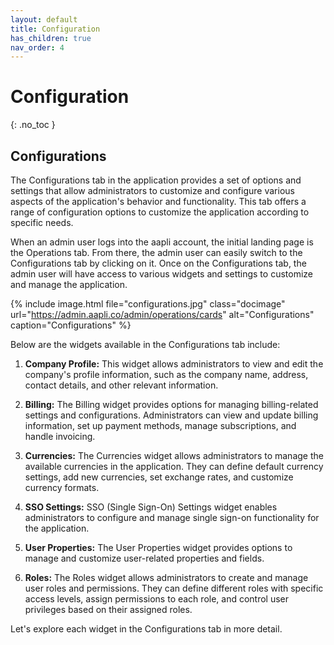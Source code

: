 ```yaml
---
layout: default
title: Configuration
has_children: true
nav_order: 4
---
```


# Configuration
{: .no_toc }
## Configurations

The Configurations tab in the application provides a set of options and settings that allow administrators to customize and configure various aspects of the application's behavior and functionality. This tab offers a range of configuration options to customize the application according to specific needs.

When an admin user logs into the aapli account, the initial landing page is the Operations tab. From there, the admin user can easily switch to the Configurations tab by clicking on it. Once on the Configurations tab, the admin user will have access to various widgets and settings to customize and manage the application. 

{% include image.html file="configurations.jpg" class="docimage" url="https://admin.aapli.co/admin/operations/cards" alt="Configurations" caption="Configurations" %}

Below are the widgets available in the Configurations tab include:

1. **Company Profile:** This widget allows administrators to view and edit the company's profile information, such as the company name, address, contact details, and other relevant information.

2. **Billing:** The Billing widget provides options for managing billing-related settings and configurations. Administrators can view and update billing information, set up payment methods, manage subscriptions, and handle invoicing.

3. **Currencies:** The Currencies widget allows administrators to manage the available currencies in the application. They can define default currency settings, add new currencies, set exchange rates, and customize currency formats.

4. **SSO Settings:** SSO (Single Sign-On) Settings widget enables administrators to configure and manage single sign-on functionality for the application. 

5. **User Properties:** The User Properties widget provides options to manage and customize user-related properties and fields. 

6. **Roles:** The Roles widget allows administrators to create and manage user roles and permissions. They can define different roles with specific access levels, assign permissions to each role, and control user privileges based on their assigned roles.

Let's explore each widget in the Configurations tab in more detail. 
